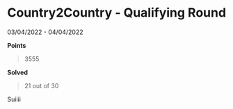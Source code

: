 # Country2Country - Qualifying Round

03/04/2022 - 04/04/2022

**Points**
> 3555

**Solved**
> 21 out of 30

Suiiii
